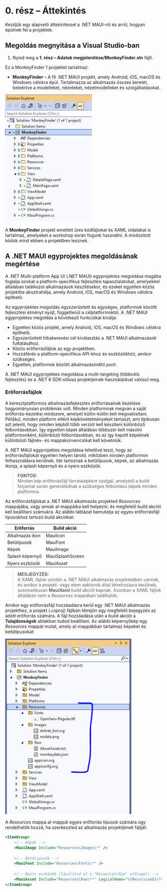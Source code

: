# 0. rész – Áttekintés

Kezdjük egy alapvető áttekintéssel a .NET MAUI-ról és arról, hogyan épülnek fel a projektek.

## Megoldás megnyitása a Visual Studio-ban

1. Nyisd meg a **1. rész – Adatok megjelenítése/MonkeyFinder.sln** fájlt.

Ez a MonkeyFinder 1 projektet tartalmaz:

- **MonkeyFinder** – A fő .NET MAUI projekt, amely Android, iOS, macOS és Windows célokra épül. Tartalmazza az alkalmazás összes keretét, beleértve a modelleket, nézeteket, nézetmodelleket és szolgáltatásokat.

![A majomkereső alkalmazás megoldása, több mappával](https://github.com/szabolcscsaholczi/Test/blob/main/Art/Solution.PNG)

A **MonkeyFinder** projekt emellett üres kódfájlokat és XAML oldalakat is tartalmaz, amelyeket a workshop során fogunk használni. A módosított kódok mind ebben a projektben lesznek.

## A .NET MAUI egyprojektes megoldásának megértése

A .NET Multi-platform App UI (.NET MAUI) egyprojektes megoldása magába foglalja azokat a platform-specifikus fejlesztési tapasztalatokat, amelyekkel általában találkozol alkalmazások készítésekor, és ezeket egyetlen közös projektbe absztrahálja, amely Android, iOS, macOS és Windows célokra építhető.

Az egyprojektes megoldás egyszerűsített és egységes, platformok közötti fejlesztési élményt nyújt, függetlenül a célplatformoktól. A .NET MAUI egyprojektes megoldás a következő funkciókat kínálja:

- Egyetlen közös projekt, amely Android, iOS, macOS és Windows célokra építhető.
- Egyszerűsített hibakeresési cél kiválasztás a .NET MAUI alkalmazások futtatásához.
- Közös erőforrásfájlok az egy projektben.
- Hozzáférés a platform-specifikus API-khoz és eszközökhöz, amikor szükséges.
- Egyetlen, platformok közötti alkalmazásindító pont.

A .NET MAUI egyprojektes megoldása a multi-targeting (többcélú fejlesztés) és a .NET 6 SDK-stílusú projektjeinek használatával valósul meg.

### Erőforrásfájlok

A keresztplatformos alkalmazásfejlesztés erőforrásainak kezelése hagyományosan problémás volt. Minden platformnak megvan a saját erőforrás-kezelési módszere, amelyet külön-külön kell megvalósítani. Például, minden platform eltérő képkövetelményeket támaszt, ami tipikusan azt jelenti, hogy minden képből több verziót kell készíteni különböző felbontásokban. Így egyetlen képet általában többször kell másolni platformonként, különböző felbontásokban, és az így kapott képeknek különböző fájlnév- és mappakonvenciókat kell követniük.

A .NET MAUI egyprojektes megoldása lehetővé teszi, hogy az erőforrásfájlokat egyetlen helyen tárold, miközben minden platformon felhasználásra kerülnek. Ide tartoznak a betűtípusok, képek, az alkalmazás ikonja, a splash képernyő és a nyers eszközök.

> **FONTOS:**  
> Minden kép erőforrásfájl forrásképként szolgál, amelyből a build folyamat során generálódnak a szükséges felbontású képek minden platformra.

Az erőforrásfájlokat a .NET MAUI alkalmazás projekted _Resources_ mappájába, vagy annak al-mappáiba kell helyezni, és megfelelő build akciót kell beállítani számukra. Az alábbi táblázat bemutatja az egyes erőforrásfájl típusokhoz tartozó build akciókat:

| Erőforrás        | Build akció       |
| ---------------- | ----------------- |
| Alkalmazás ikon  | MauiIcon          |
| Betűtípusok      | MauiFont          |
| Képek            | MauiImage         |
| Splash képernyő  | MauiSplashScreen  |
| Nyers eszközök   | MauiAsset         |

> **MEGJEGYZÉS:**  
> A XAML fájlok szintén a .NET MAUI alkalmazás projektedben vannak, és amikor a projekt- vagy elem sablonok által létrehozásra kerülnek, automatikusan **MauiXaml** build akciót kapnak. Azonban a XAML fájlok általában nem a _Resources_ mappában találhatók.

Amikor egy erőforrásfájl hozzáadásra kerül egy .NET MAUI alkalmazás projekthez, a projekt (.csproj) fájlban létrejön egy megfelelő bejegyzés az adott erőforrás számára. A fájl hozzáadása után a build akciót a **Tulajdonságok** ablakban tudod beállítani. Az alábbi képernyőkép egy _Resources_ mappát mutat, amely al-mappákban tartalmaz képeket és betűtípusokat:

![Képek és betűtípus erőforrások képernyőképe](https://github.com/szabolcscsaholczi/Test/blob/main/Art/ResourcesSingleProject.png)

A _Resources_ mappa al-mappái egyes erőforrás típusok számára úgy rendelhetők hozzá, ha szerkeszted az alkalmazás projektjének fájlját:

```xml
<ItemGroup>
    <!-- Képek -->
    <MauiImage Include="Resources\Images\*" />

    <!-- Betűtípusok -->
    <MauiFont Include="Resources\Fonts\*" />

    <!-- Nyers eszközök (távolítsd el a "Resources\Raw" előtagot) -->
    <MauiAsset Include="Resources\Raw\**" LogicalName="%(RecursiveDir)%(Filename)%(Extension)" />
</ItemGroup>
